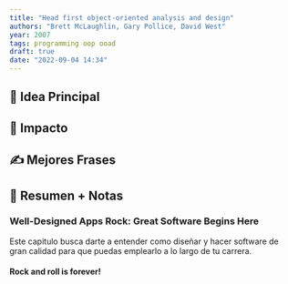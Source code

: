 ```yaml
---
title: "Head first object-oriented analysis and design"
authors: "Brett McLaughlin, Gary Pollice, David West"
year: 2007
tags: programming oop ooad
draft: true
date: "2022-09-04 14:34"
---
```

## 🌱 Idea Principal

## 🌌 Impacto

## ✍ Mejores Frases

## 📔 Resumen + Notas
### Well-Designed Apps Rock: Great Software Begins Here
Este capitulo busca darte a entender como diseñar y hacer software de gran calidad para que puedas emplearlo a lo largo de tu carrera.

#### Rock and roll is forever!
